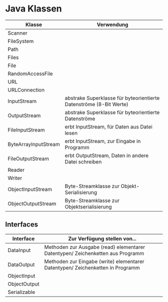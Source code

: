 # Java Klassen

| Klasse | Verwendung |
|--------|------------|
| Scanner |           |
| FileSystem |        |
| Path       |        |
| Files      |        |
| File       |        |
| RandomAccessFile |  |
| URL              |  |
| URLConnection    |  |
| InputStream      | abstrake Superklasse für byteorientierte Datenströme (8-Bit Werte) |
| OutputStream     | abstrake Superklasse für byteorientierte Datenströme |
| FileInputStream  | erbt InputStream, für Daten aus Datei lesen |
| ByteArrayInputStream | erbt InputStream, zur Eingabe in Programm |
| FileOutputStream | erbt OutputStream, Daten in andere Datei schreiben |
| Reader           |  |
| Writer           |  |
| ObjectInputStream | Byte-Streamklasse zur Objekt-Serialisierung |
| ObjectOutputStream | Byte-Streamklasse zur Objektserialisierung |



## Interfaces

| Interface  | Zur Verfügung stellen von...                                        |
|------------|---------------------------------------------------------------------|
| DataInput  | Methoden zur Ausgabe (read) elementarer Datentypen/ Zeichenketten aus Programm    |
| DataOutput | Methoden zur Eingabe (write) elementarer Datentypen/ Zeichenketten in Programm  |
| ObjectInput | |
| ObjectOutput | |
| Serializable | |
